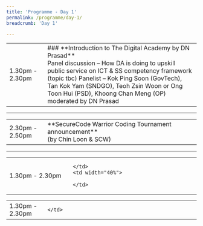 ```yaml
---
title: 'Programme - Day 1'
permalink: /programme/day-1/
breadcrumb: 'Day 1'

---
```


<table>
  <tr>
    <td width="20%">1.30pm - 2.30pm</td>
    <td width="80%">
    ### **Introduction to The Digital Academy by DN Prasad** <br>
Panel discussion – How DA is doing to upskill public service on ICT & SS competency framework (topic tbc)
Panelist – Kok Ping Soon (GovTech), Tan Kok Yam (SNDGO), Teoh Zsin Woon or Ong Toon Hui (PSD), Khoong Chan Meng (OP)
moderated by DN Prasad
    </td>
  </tr>
</table>

<hr>

<table>
  <tr>
    <td width="20%">2.30pm - 2.50pm</td>
    <td width="80%">
      **SecureCode Warrior Coding Tournament announcement**<br>
      (by Chin Loon & SCW)
    </td>
  </tr>
</table>

<hr>

<table>
  <tr>
    <td width="20%">1.30pm - 2.30pm</td>
    <td width="40%">
    
    </td>
    <td width="40%">
    
    </td>
  </tr>
</table>

<table>
  <tr>
    <td width="20%">1.30pm - 2.30pm</td>
    <td width="80%">
    
    </td>
  </tr>
</table>
